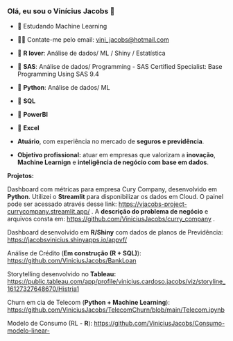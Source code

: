### Olá, eu sou o Vinícius Jacobs 👋


- 🌱 Estudando Machine Learning
- 🧏‍♂️ Contate-me pelo email: vini_jacobs@hotmail.com
- 🥇 **R lover**: Análise de dados/ ML / Shiny / Estatística
- 🥇 **SAS**: Análise de dados/ Programming - SAS Certified Specialist: Base Programming Using SAS 9.4
- 🥇 **Python**:  Análise de dados/ ML
- 🥈 **SQL** 
- 🥈 **PowerBI**
- 🥇 **Excel**
  
- **Atuário**, com experiência no mercado de **seguros e previdência**. 
- **Objetivo profissional:** atuar em empresas que valorizam a **inovação**, **Machine Learnign** e **inteligência de negócio com base em dados**.

**Projetos:**

Dashboard com métricas para empresa Cury Company, desenvolvido em **Python**. Utilizei o **Streamlit** para disponibilizar os dados em Cloud. O painel pode ser acessado através desse link: https://vjacobs-project-currycompany.streamlit.app/ . A **descrição do problema de negócio** e arquivos consta em: https://github.com/ViniciusJacobs/curry_company . 

Dashboard desenvolvido em **R/Shiny** com dados de planos de Previdência: https://jacobsvinicius.shinyapps.io/appvf/

Análise de Crédito (**Em construção (R + SQL)**): https://github.com/ViniciusJacobs/BankLoan

Storytelling desenvolvido no **Tableau:** https://public.tableau.com/app/profile/vinicius.cardoso.jacobs/viz/storyline_16127327648670/Histria1

Churn em cia de Telecom (**Python + Machine Learning**): https://github.com/ViniciusJacobs/TelecomChurn/blob/main/Telecom.ipynb

Modelo de Consumo (RL - **R**): https://github.com/ViniciusJacobs/Consumo-modelo-linear-



